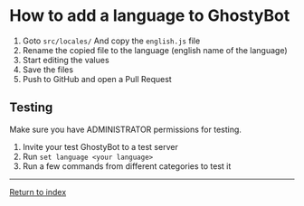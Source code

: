 # How to add a language to GhostyBot

1. Goto `src/locales/` And copy the `english.js` file
2. Rename the copied file to the language (english name of the language)
3. Start editing the values
4. Save the files
5. Push to GitHub and open a Pull Request

## Testing

Make sure you have ADMINISTRATOR permissions for testing.

1. Invite your test GhostyBot to a test server
2. Run `set language <your language>`
3. Run a few commands from different categories to test it

---

[Return to index](README.md)

